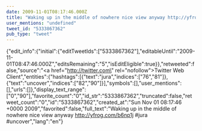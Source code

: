 ```yaml
---
date: 2009-11-01T08:17:46.000Z
title: "Waking up in the middle of nowhere nice view anyway http://yfrog.com/b6np1j #jura #uncover″"
user_mentions: "undefined"
tweet_id: "5333867362"
pub_type: "tweet"
---
```

{"edit_info":{"initial":{"editTweetIds":["5333867362"],"editableUntil":"2009-11-01T08:47:46.000Z","editsRemaining":"5","isEditEligible":true}},"retweeted":false,"source":"<a href=\"http://twitter.com\" rel=\"nofollow\">Twitter Web Client</a>","entities":{"hashtags":[{"text":"jura","indices":["76","81"]},{"text":"uncover","indices":["82","90"]}],"symbols":[],"user_mentions":[],"urls":[]},"display_text_range":["0","90"],"favorite_count":"0","id_str":"5333867362","truncated":false,"retweet_count":"0","id":"5333867362","created_at":"Sun Nov 01 08:17:46 +0000 2009","favorited":false,"full_text":"Waking up in the middle of nowhere nice view anyway http://yfrog.com/b6np1j #jura #uncover","lang":"en"}

